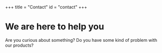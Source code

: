+++
title = "Contact"
id = "contact"
+++

# We are here to help you

Are you curious about something? Do you have some kind of problem with our products? 
